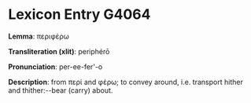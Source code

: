 # Lexicon Entry G4064

**Lemma**: περιφέρω

**Transliteration (xlit)**: periphérō

**Pronunciation**: per-ee-fer'-o

**Description**:
from περί and φέρω; to convey around, i.e. transport hither and thither:--bear (carry) about.
